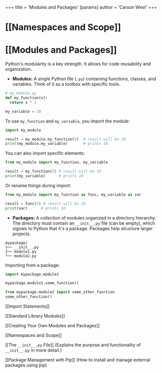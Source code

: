 +++
 title = 'Modules and Packages'
[params]
	author = 'Carson West'
+++
# [[Namespaces and Scope]]
# [[Modules and Packages]] 
Python's modularity is a key strength.  It allows for code reusability and organization.

* **Modules:**  A single Python file (`.py`) containing functions, classes, and variables.  Think of it as a toolbox with specific tools.

```python
# my_module.py
def my_function(x):
  return x * 2

my_variable = 10
```

To use `my_function` and `my_variable`, you import the module:

```python
import my_module

result = my_module.my_function(5)  # result will be 10
print(my_module.my_variable)       # prints 10
```

You can also import specific elements:

```python
from my_module import my_function, my_variable

result = my_function(5) # result will be 10
print(my_variable)      # prints 10
```

Or rename things during import:

```python
from my_module import my_function as func, my_variable as var

result = func(5) # result will be 10
print(var)      # prints 10
```


* **Packages:** A collection of modules organized in a directory hierarchy.  The directory must contain an `__init__.py` file (can be empty), which signals to Python that it's a package.  Packages help structure larger projects.

```
mypackage/
├── __init__.py
├── module1.py
└── module2.py
```

Importing from a package:

```python
import mypackage.module1

mypackage.module1.some_function()

from mypackage.module2 import some_other_function
some_other_function()
```

[[Import Statements]]

[[Standard Library Modules]]

[[Creating Your Own Modules and Packages]]

[[Namespaces and Scope]]


[[The `__init__.py` File]]  (Explains the purpose and functionality of `__init__.py` in more detail.)

[[Package Management with Pip]] (How to install and manage external packages using pip)
